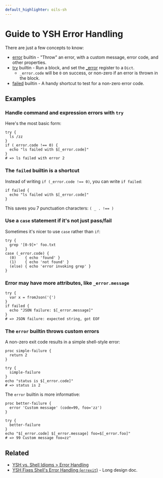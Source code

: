 ```yaml
---
default_highlighter: oils-sh
---
```


Guide to YSH Error Handling
===========================

There are just a few concepts to know:

- [error][] builtin - "Throw" an error, with a custom message, error code, and
  other properties.
- [try][] builtin - Run a block, and set the [_error][] register to a `Dict`.
  - `_error.code` will be `0` on success, or non-zero if an error is thrown in
    the block.
- [failed][] builtin - A handy shortcut to test for a non-zero error code.

[try]: ref/chap-builtin-cmd.html#try
[_error]: ref/chap-special-var.html#_error

[error]: ref/chap-builtin-cmd.html#error
[failed]: ref/chap-builtin-cmd.html#failed

<div id="toc">
</div>

## Examples

### Handle command and expression errors with `try`

Here's the most basic form:

    try {
      ls /zz
    }
    if (_error.code !== 0) {
      echo "ls failed with $[_error.code]"
    } 
    # => ls failed with error 2


### The `failed` builtin is a shortcut

Instead of writing `if (_error.code !== 0)`, you can write `if failed`:

    if failed {
      echo "ls failed with $[_error.code]"
    } 

This saves you 7 punctuation characters: `( _ . !== )`

### Use a `case` statement if it's not just pass/fail

Sometimes it's nicer to use `case` rather than `if`:

    try {
      grep '[0-9]+' foo.txt
    }
    case (_error.code) {
      (0)    { echo 'found' }
      (1)    { echo 'not found' }
      (else) { echo 'error invoking grep' }
    }

### Error may have more attributes, like `_error.message`

    try {
      var x = fromJson('{')
    }
    if failed {
      echo "JSON failure: $[_error.message]"
    }
    # => JSON failure: expected string, got EOF

### The `error` builtin throws custom errors

A non-zero exit code results in a simple shell-style error:

    proc simple-failure {
      return 2
    }

    try {
      simple-failure
    }
    echo "status is $[_error.code]"
    # => status is 2

The `error` builtin is more informative:

    proc better-failure {
      error 'Custom message' (code=99, foo='zz')
    }

    try {
      better-failure
    }
    echo "$[_error.code] $[_error.message] foo=$[_error.foo]"
    # => 99 Custom message foo=zz"

## Related

- [YSH vs. Shell Idioms > Error Handling](idioms.html#error-handling)
- [YSH Fixes Shell's Error Handling (`errexit`)](error-handling.html) - Long
  design doc.


